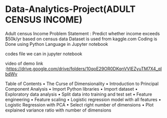# Data-Analytics-Project(ADULT CENSUS INCOME)
Adult census Income 
Problem Statement : Predict whether income exceeds $50k/yr based on census data
Dataset is used from kaggle.com
Coding is Done using Python Language in Jupyter notebook

codes file we can in jupyter notebook 



video of demo link :https://drive.google.com/drive/folders/10qoE29OR0DKqnVVlEZyuTM7X4_qIbdWy


Table of Contents
•	The Curse of Dimensionality
•	Introduction to Principal Component Analysis
•	Import Python libraries
•	Import dataset
•	Exploratory data analysis
•	Split data into training and test set
•	Feature engineering
•	Feature scaling
•	Logistic regression model with all features
•	Logistic Regression with PCA
•	Select right number of dimensions
•	Plot explained variance ratio with number of dimensions




